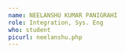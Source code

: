 ```yaml
---
name: NEELANSHU KUMAR PANIGRAHI
role: Integration, Sys. Eng
who: student
picurl: neelanshu.php
---
```

